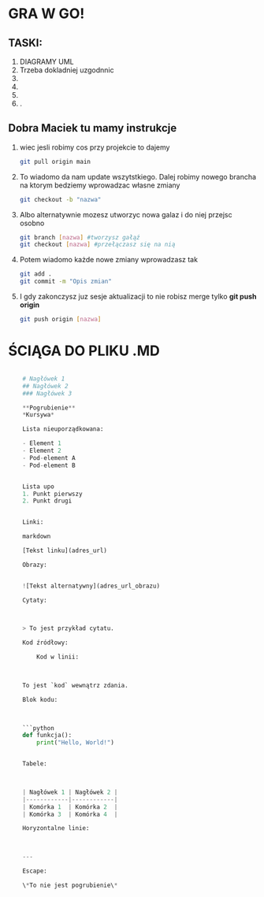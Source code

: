 # GRA W GO!

## TASKI:
1. DIAGRAMY UML
2. Trzeba dokladniej uzgodnnic
3.
4.
5.
6. .


## Dobra Maciek tu mamy instrukcje
1. wiec jesli robimy cos przy projekcie to dajemy
    ```bash
    git pull origin main
    ```

2. To wiadomo da nam update wszytstkiego.
Dalej robimy nowego brancha na ktorym bedziemy wprowadzac własne zmiany
    ```bash
    git checkout -b "nazwa"
    ```

3. Albo alternatywnie mozesz utworzyc nowa galaz i do niej przejsc osobno
    ```bash
    git branch [nazwa] #tworzysz gałąź
    git checkout [nazwa] #przełączasz się na nią
    ```
4. Potem wiadomo każde nowe zmiany wprowadzasz tak
    ```bash
    git add .
    git commit -m "Opis zmian"
    ```
5. I gdy zakonczysz juz sesje aktualizacji to nie robisz merge tylko **git push origin**
    ```bash
    git push origin [nazwa] 
    ```









# **ŚCIĄGA DO PLIKU .MD**

```python

    # Nagłówek 1
    ## Nagłówek 2
    ### Nagłówek 3

    **Pogrubienie**
    *Kursywa*

    Lista nieuporządkowana:

    - Element 1
    - Element 2
    - Pod-element A
    - Pod-element B


    Lista upo
    1. Punkt pierwszy
    2. Punkt drugi


    Linki:

    markdown

    [Tekst linku](adres_url)

    Obrazy:


    ![Tekst alternatywny](adres_url_obrazu)

    Cytaty:

    

    > To jest przykład cytatu.

    Kod źródłowy:

        Kod w linii:

        

    To jest `kod` wewnątrz zdania.

    Blok kodu:

    

    ```python
    def funkcja():
        print("Hello, World!")


    Tabele:

    

    | Nagłówek 1 | Nagłówek 2 |
    |------------|------------|
    | Komórka 1  | Komórka 2  |
    | Komórka 3  | Komórka 4  |

    Horyzontalne linie:

    

    ---

    Escape:

    \*To nie jest pogrubienie\*


